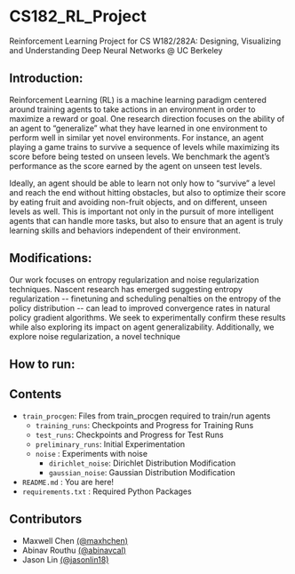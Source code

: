 # CS182_RL_Project

Reinforcement Learning Project for CS W182/282A: Designing, Visualizing and Understanding Deep Neural Networks @ UC Berkeley

## Introduction:
Reinforcement Learning (RL) is a machine learning paradigm centered around training agents to take actions in an environment in order to maximize a reward or goal. One research direction focuses on the ability of an agent to “generalize” what they have learned in one environment to perform well in similar yet novel environments. For instance, an agent playing a game trains to survive a sequence of levels while maximizing its score before being tested on unseen levels. We benchmark the agent’s performance as the score earned by the agent on unseen test levels.

Ideally, an agent should be able to learn not only how to “survive” a level and reach the end without hitting obstacles, but also to optimize their score by eating fruit and avoiding non-fruit objects, and on different, unseen levels as well. This is important not only in the pursuit of more intelligent agents that can handle more tasks, but also to ensure that an agent is truly learning skills and behaviors independent of their environment.

## Modifications:
Our work focuses on entropy regularization and noise regularization techniques. Nascent research has emerged suggesting entropy regularization -- finetuning and scheduling penalties on the entropy of the policy distribution -- can lead to improved convergence rates in natural policy gradient algorithms. We seek to experimentally confirm these results while also exploring its impact on agent generalizability. Additionally, we explore noise regularization, a novel technique 

## How to run:

## Contents

- `train_procgen`: Files from train_procgen required to train/run agents
    - `training_runs`: Checkpoints and Progress for Training Runs
    - `test_runs`: Checkpoints and Progress for Test Runs
    - `preliminary_runs`: Initial Experimentation
    - `noise` : Experiments with noise
        - `dirichlet_noise`: Dirichlet Distribution Modification
        - `gaussian_noise`: Gaussian Distribution Modification
- `README.md` : You are here!
- `requirements.txt` : Required Python Packages

## Contributors

- Maxwell Chen [(@maxhchen)][maxwell]
- Abinav Routhu [(@abinavcal)][abinav]
- Jason Lin [(@jasonlin18)][jason]

[maxwell]: https://github.com/maxhchen
[abinav]: https://github.com/abinavcal
[jason]: https://github.com/jasonlin18
